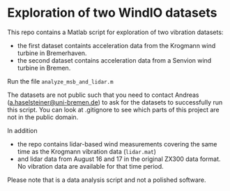 # Exploration of two WindIO datasets
This repo contains a Matlab script for exploration of two vibration datasets:
 * the first dataset containts acceleration data from the Krogmann wind turbine in Bremerhaven.
 * the second dataset contains acceleration data from a Senvion wind turbine in Bremen.

Run the file `analyze_msb_and_lidar.m`

The datasets are not public such that you need to contact Andreas (a.haselsteiner@uni-bremen.de) to ask for the datasets to successfully run this script.
You can look at .gitignore to see which parts of this project are not in the public domain.

In addition
 * the repo contains lidar-based wind measurements covering the same time as the Krogmann vibration data (`lidar.mat`)
 * and lidar data from August 16 and 17 in the original ZX300 data format. No vibration data are available for that time period.

Please note that is a data analysis script and not a polished software.
